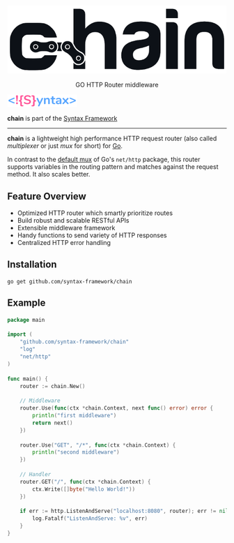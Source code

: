 <br>
<div align="center">
    <img src="./docs/logo.png" />
    <p align="center">
        GO HTTP Router middleware
    </p>    
</div>

<a href="https://github.com/syntax-framework/syntax"><img width="160" src="./docs/logo-syntax.png" /></a>

**chain** is part of the [Syntax Framework](https://github.com/syntax-framework/syntax)

---

**chain** is a lightweight high performance HTTP request router (also called *multiplexer* or just *mux* for short)
for [Go](https://golang.org/).

In contrast to the [default mux](https://golang.org/pkg/net/http/#ServeMux) of Go's `net/http` package, this router
supports variables in the routing pattern and matches against the request method. It also scales better.

## Feature Overview

- Optimized HTTP router which smartly prioritize routes
- Build robust and scalable RESTful APIs
- Extensible middleware framework
- Handy functions to send variety of HTTP responses
- Centralized HTTP error handling

## Installation

```
go get github.com/syntax-framework/chain
```

## Example

```go
package main

import (
	"github.com/syntax-framework/chain"
	"log"
	"net/http"
)

func main() {
	router := chain.New()

	// Middleware
	router.Use(func(ctx *chain.Context, next func() error) error {
		println("first middleware")
		return next()
	})

	router.Use("GET", "/*", func(ctx *chain.Context) {
		println("second middleware")
	})

	// Handler
	router.GET("/", func(ctx *chain.Context) {
		ctx.Write([]byte("Hello World!"))
	})

	if err := http.ListenAndServe("localhost:8080", router); err != nil {
		log.Fatalf("ListenAndServe: %v", err)
	}
}


```

[//]: # (- https://github.com/labstack/echo)
[//]: # (- https://github.com/go-playground/lars)
[//]: # (- https://github.com/gin-gonic/gin)
[//]: # (- https://github.com/aerogo/aero)
[//]: # (- https://github.com/gofiber/fiber)
